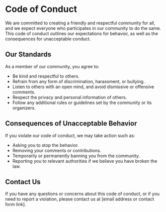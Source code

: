 # Code of Conduct

We are committed to creating a friendly and respectful community for all, and we expect everyone who participates in our community to do the same. This code of conduct outlines our expectations for behavior, as well as the consequences for unacceptable conduct.

## Our Standards

As a member of our community, you agree to:

- Be kind and respectful to others.
- Refrain from any form of discrimination, harassment, or bullying.
- Listen to others with an open mind, and avoid dismissive or offensive comments.
- Respect the privacy and personal information of others.
- Follow any additional rules or guidelines set by the community or its organizers.

## Consequences of Unacceptable Behavior

If you violate our code of conduct, we may take action such as:

- Asking you to stop the behavior.
- Removing your comments or contributions.
- Temporarily or permanently banning you from the community.
- Reporting you to relevant authorities if we believe you have broken the law.

## Contact Us

If you have any questions or concerns about this code of conduct, or if you need to report a violation, please contact us at [email address or contact form link].
